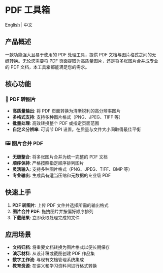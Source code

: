 # PDF 工具箱

[English](./README.md) | 中文

## 产品概述

一款功能强大且易于使用的 PDF 处理工具，提供 PDF 文档与图片格式之间的无缝转换。无论您需要将 PDF 页面提取为高质量图片，还是将多张图片合并成专业的 PDF 文档，本工具箱都能满足您的需求。

## 核心功能

### 📄 PDF 转图片
- **高质量输出**: 将 PDF 页面转换为清晰锐利的高分辨率图片
- **多格式支持**: 支持多种图片格式（PNG、JPEG、TIFF 等）
- **批量处理**: 高效转换整个 PDF 或指定页面范围
- **自定义分辨率**: 可调节 DPI 设置，在质量与文件大小间取得最佳平衡

### 🖼️ 图片合并 PDF
- **无缝整合**: 将多张图片合并为统一完整的 PDF 文档
- **顺序保持**: 严格按照指定顺序排列图片
- **灵活输入**: 支持多种图片格式（PNG、JPEG、TIFF、BMP 等）
- **专业输出**: 生成具有适当压缩和元数据的专业级 PDF

## 快速上手

1. **PDF 转图片**: 上传 PDF 文件并选择所需的输出格式
2. **图片合并 PDF**: 拖拽图片并按偏好顺序排列
3. **下载结果**: 立即获取处理完成的文件

## 应用场景

- **文档归档**: 将重要文档转换为图片格式以便长期保存
- **演示材料**: 从设计稿或截图创建 PDF 作品集
- **数字工作流**: 与现有文档管理系统集成
- **教育资源**: 在讲义和学习资料间进行格式转换